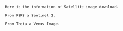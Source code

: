 
	Here is the information of Satellite image download.

	From PEPS a Sentinel 2.

	From Theia a Venus Image.